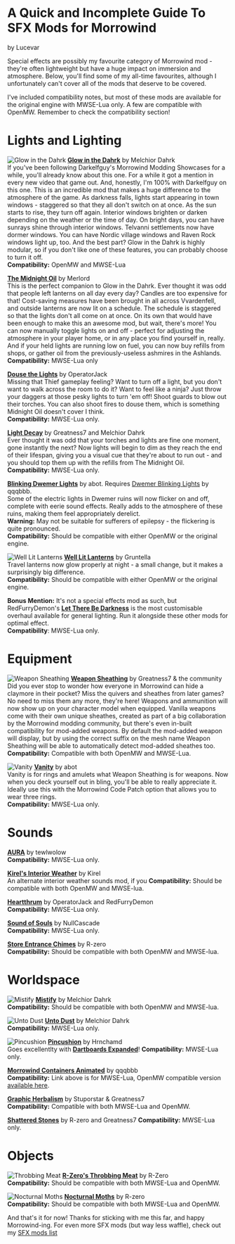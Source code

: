 # A Quick and Incomplete Guide To SFX Mods for Morrowind
by Lucevar

Special effects are possibly my favourite category of Morrowind mod - they're often lightweight but have a huge impact on immersion and atmosphere. Below, you'll find some of my all-time favourites, although I unfortunately can't cover all of the mods that deserve to be covered.

I've included compatibility notes, but most of these mods are available for the original engine with MWSE-Lua only. A few are compatible with OpenMW. Remember to check the compatibility section!

# Lights and Lighting
![Glow in the Dahrk](https://staticdelivery.nexusmods.com/mods/100/images/45886/45886-1532322751-262693364.png)
[**Glow in the Dahrk**](https://www.nexusmods.com/morrowind/mods/45886) by Melchior Dahrk  
If you've been following Darkelfguy's Morrowind Modding Showcases for a while, you'll already know about this one. For a while it got a mention in every new video that game out. And, honestly, I'm 100% with Darkelfguy on this one. This is an incredible mod that makes a huge difference to the atmosphere of the game. As darkness falls, lights start appearing in town windows - staggered so that they all don't switch on at once. As the sun starts to rise, they turn off again. Interior windows brighten or darken depending on the weather or the time of day. On bright days, you can have sunrays shine through interior windows. Telvanni settlements now have dormer windows. You can have Nordic village windows and Raven Rock windows light up, too. And the best part? Glow in the Dahrk is highly modular, so if you don't like one of these features, you can probably choose to turn it off.  
**Compatibility:** OpenMW and MWSE-Lua

[**The Midnight Oil**](https://www.nexusmods.com/morrowind/mods/48293) by Merlord  
This is the perfect companion to Glow in the Dahrk. Ever thought it was odd that people left lanterns on all day every day? Candles are too expensive for that! Cost-saving measures have been brought in all across Vvardenfell, and outside lanterns are now lit on a schedule. The schedule is staggered so that the lights don't all come on at once. On its own that would have been enough to make this an awesome mod, but wait, there's more! You can now manually toggle lights on and off - perfect for adjusting the atmosphere in your player home, or in any place you find yourself in, really. And if your held lights are running low on fuel, you can now buy refills from shops, or gather oil from the previously-useless ashmires in the Ashlands.  
**Compatibility:** MWSE-Lua only

[**Douse the Lights**](https://www.nexusmods.com/morrowind/mods/47980) by OperatorJack  
Missing that Thief gameplay feeling? Want to turn off a light, but you don't want to walk across the room to do it? Want to feel like a ninja? Just throw your daggers at those pesky lights to turn 'em off! Shoot guards to blow out their torches. You can also shoot fires to douse them, which is something Midnight Oil doesn't cover I think.  
**Compatibility:** MWSE-Lua only.

[**Light Decay**](https://www.nexusmods.com/morrowind/mods/46671) by Greatness7 and Melchior Dahrk  
Ever thought it was odd that your torches and lights are fine one moment, gone instantly the next? Now lights will begin to dim as they reach the end of their lifespan, giving you a visual cue that they're about to run out - and you should top them up with the refills from The Midnight Oil.   
**Compatibility:** MWSE-Lua only.

[**Blinking Dwemer Lights**](https://abitoftaste.altervista.org/morrowind/index.php?option=downloads&task=info&id=73&Itemid=50&-Dwemer-Blinking-Lights-1-1) by abot. Requires [Dwemer Blinking Lights](https://www.nexusmods.com/morrowind/mods/42274) by qqqbbb.  
Some of the electric lights in Dwemer ruins will now flicker on and off, complete with eerie sound effects. Really adds to the atmosphere of these ruins, making them feel appropriately derelict.    
**Warning:** May not be suitable for sufferers of epilepsy - the flickering is quite pronounced.  
**Compatibility:** Should be compatible with either OpenMW or the original engine.  

![Well Lit Lanterns](https://staticdelivery.nexusmods.com/mods/100/images/45801/45801-1529454496-766047059.jpeg)
[**Well Lit Lanterns**](https://www.nexusmods.com/morrowind/mods/45801) by Gruntella  
Travel lanterns now glow properly at night - a small change, but it makes a surprisingly big difference.  
**Compatibility:** Should be compatible with either OpenMW or the original engine.

**Bonus Mention:** It's not a special effects mod as such, but RedFurryDemon's [**Let There Be Darkness**](https://www.nexusmods.com/morrowind/mods/47912) is the most customisable overhaul available for general lighting. Run it alongside these other mods for optimal effect.  
**Compatibility**: MWSE-Lua only.  

# Equipment
![Weapon Sheathing](https://staticdelivery.nexusmods.com/mods/100/images/46069/46069-1538638827-645975529.png)
[**Weapon Sheathing**](https://www.nexusmods.com/morrowind/mods/46069) by Greatness7 & the community  
Did you ever stop to wonder how everyone in Morrowind can hide a claymore in their pocket? Miss the quivers and sheathes from later games? No need to miss them any more, they're here! Weapons and ammunition will now show up on your character model when equipped. Vanilla weapons come with their own unique sheathes, created as part of a big collaboration by the Morrowind modding community, but there's even in-built compatibility for mod-added weapons. By default the mod-added weapon will display, but by using the correct suffix on the mesh name Weapon Sheathing will be able to automatically detect mod-added sheathes too.  
**Compatibility:** Compatible with both OpenMW and MWSE-Lua.

![Vanity](https://staticdelivery.nexusmods.com/mods/100/images/48529/48529-1593772508-1108946024.jpeg)
[**Vanity**](https://www.nexusmods.com/morrowind/mods/48529) by abot  
Vanity is for rings and amulets what Weapon Sheathing is for weapons. Now when you deck yourself out in bling, you'll be able to really appreciate it. Ideally use this with the Morrowind Code Patch option that allows you to wear three rings.  
**Compatibility:** MWSE-Lua only.  

# Sounds
[**AURA**](https://www.nexusmods.com/morrowind/mods/48255) by tewlwolow  
**Compatibility:** MWSE-Lua only.  

[**Kirel's Interior Weather**](http://mw.modhistory.com/download-90-3021) by Kirel  
An alternate interior weather sounds mod, if you
**Compatibility:** Should be compatible with both OpenMW and MWSE-lua.

[**Heartthrum**](https://www.nexusmods.com/morrowind/mods/47178/) by OperatorJack and RedFurryDemon  
**Compatibility:** MWSE-Lua only.  

[**Sound of Souls**](https://www.nexusmods.com/morrowind/mods/45657) by NullCascade  
**Compatibility:** MWSE-Lua only.  

[**Store Entrance Chimes**](https://www.nexusmods.com/morrowind/mods/44586) by R-zero  
**Compatibility:** Should be compatible with both OpenMW and MWSE-lua.


# Worldspace
![Mistify](https://staticdelivery.nexusmods.com/mods/100/images/48112/48112-1590162673-1655438406.jpeg)
[**Mistify**](https://www.nexusmods.com/morrowind/mods/48112) by Melchior Dahrk  
**Compatibility:** Should be compatible with both OpenMW and MWSE-lua.

![Unto Dust](https://staticdelivery.nexusmods.com/mods/100/images/48435/48435-1592855559-940453982.jpeg)
[**Unto Dust**](https://www.nexusmods.com/morrowind/mods/48435) by Melchior Dahrk  
**Compatibility:** MWSE-Lua only.  

![Pincushion](https://staticdelivery.nexusmods.com/mods/100/images/46862/46862-1559435310-101526044.jpeg)
[**Pincushion**](https://www.nexusmods.com/morrowind/mods/46862) by Hrnchamd  
Goes excellentlty with [**Dartboards Expanded**](https://www.nexusmods.com/morrowind/mods/47976)!
**Compatibility:** MWSE-Lua only.  

[**Morrowind Containers Animated**](https://www.nexusmods.com/morrowind/mods/42238) by qqqbbb  
**Compatibility:** Link above is for MWSE-Lua, OpenMW compatible version [available here](https://www.nexusmods.com/morrowind/mods/46232).

[**Graphic Herbalism**](https://www.nexusmods.com/morrowind/mods/46599) by Stuporstar & Greatness7  
**Compatibility:** Compatible with both MWSE-Lua and OpenMW.  

[**Shattered Stones**](https://www.nexusmods.com/morrowind/mods/45105) by R-zero and Greatness7
**Compatibility:** MWSE-Lua only.  

# Objects
![Throbbing Meat](https://staticdelivery.nexusmods.com/mods/100/images/45339/45339-1519417720-361595880.jpeg)
[**R-Zero's Throbbing Meat**](https://www.nexusmods.com/morrowind/mods/45339) by R-Zero  
**Compatibility:** Should be compatible with both MWSE-Lua and OpenMW.  

![Nocturnal Moths](https://staticdelivery.nexusmods.com/mods/100/images/44148-0-1457131648.jpg)
[**Nocturnal Moths**](https://www.nexusmods.com/morrowind/mods/44148) by R-zero  
**Compatibility:** Should be compatible with both MWSE-Lua and OpenMW.  

And that's it for now! Thanks for sticking with me this far, and happy Morrowind-ing. For even more SFX mods (but way less waffle), check out my [SFX mods list](https://github.com/Lucevar/mw-immersion-mods/blob/master/sfx.md)
